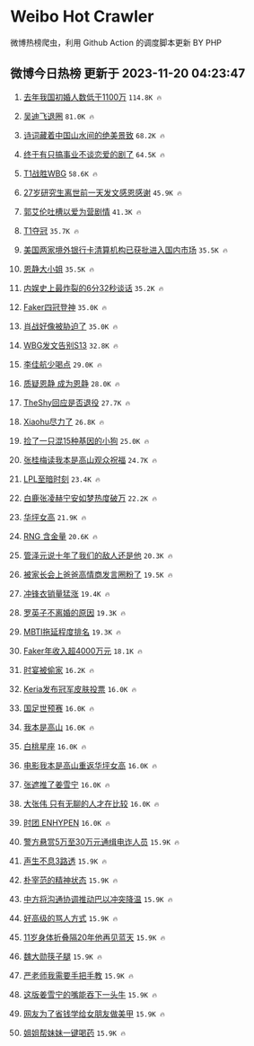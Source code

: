 # Weibo Hot Crawler 



微博热榜爬虫，利用 Github Action 的调度脚本更新 BY PHP 


## 微博今日热榜 更新于 2023-11-20 04:23:47 
1. [去年我国初婚人数低于1100万](https://s.weibo.com/weibo?q=%23%E5%8E%BB%E5%B9%B4%E6%88%91%E5%9B%BD%E5%88%9D%E5%A9%9A%E4%BA%BA%E6%95%B0%E4%BD%8E%E4%BA%8E1100%E4%B8%87%23&t=31&band_rank=1&Refer=top) `114.8K 🔥` 

1. [吴迪飞退圈](https://s.weibo.com/weibo?q=%E5%90%B4%E8%BF%AA%E9%A3%9E%E9%80%80%E5%9C%88&t=31&band_rank=2&Refer=top) `81.0K 🔥` 

1. [诗词藏着中国山水间的绝美景致](https://s.weibo.com/weibo?q=%23%E8%AF%97%E8%AF%8D%E8%97%8F%E7%9D%80%E4%B8%AD%E5%9B%BD%E5%B1%B1%E6%B0%B4%E9%97%B4%E7%9A%84%E7%BB%9D%E7%BE%8E%E6%99%AF%E8%87%B4%23&t=31&band_rank=3&Refer=top) `68.2K 🔥` 

1. [终于有只搞事业不谈恋爱的剧了](https://s.weibo.com/weibo?q=%23%E7%BB%88%E4%BA%8E%E6%9C%89%E5%8F%AA%E6%90%9E%E4%BA%8B%E4%B8%9A%E4%B8%8D%E8%B0%88%E6%81%8B%E7%88%B1%E7%9A%84%E5%89%A7%E4%BA%86%23&t=31&band_rank=4&Refer=top) `64.5K 🔥` 

1. [T1战胜WBG](https://s.weibo.com/weibo?q=%23T1%E6%88%98%E8%83%9CWBG%23&t=31&band_rank=5&Refer=top) `58.6K 🔥` 

1. [27岁研究生离世前一天发文感恩感谢](https://s.weibo.com/weibo?q=%2327%E5%B2%81%E7%A0%94%E7%A9%B6%E7%94%9F%E7%A6%BB%E4%B8%96%E5%89%8D%E4%B8%80%E5%A4%A9%E5%8F%91%E6%96%87%E6%84%9F%E6%81%A9%E6%84%9F%E8%B0%A2%23&t=31&band_rank=6&Refer=top) `45.9K 🔥` 

1. [郭艾伦吐槽以爱为营剧情](https://s.weibo.com/weibo?q=%23%E9%83%AD%E8%89%BE%E4%BC%A6%E5%90%90%E6%A7%BD%E4%BB%A5%E7%88%B1%E4%B8%BA%E8%90%A5%E5%89%A7%E6%83%85%23&t=31&band_rank=7&Refer=top) `41.3K 🔥` 

1. [T1夺冠](https://s.weibo.com/weibo?q=%23T1%E5%A4%BA%E5%86%A0%23&t=31&band_rank=8&Refer=top) `35.7K 🔥` 

1. [美国两家境外银行卡清算机构已获批进入国内市场](https://s.weibo.com/weibo?q=%23%E7%BE%8E%E5%9B%BD%E4%B8%A4%E5%AE%B6%E5%A2%83%E5%A4%96%E9%93%B6%E8%A1%8C%E5%8D%A1%E6%B8%85%E7%AE%97%E6%9C%BA%E6%9E%84%E5%B7%B2%E8%8E%B7%E6%89%B9%E8%BF%9B%E5%85%A5%E5%9B%BD%E5%86%85%E5%B8%82%E5%9C%BA%23&t=31&band_rank=9&Refer=top) `35.5K 🔥` 

1. [恩静大小姐](https://s.weibo.com/weibo?q=%E6%81%A9%E9%9D%99%E5%A4%A7%E5%B0%8F%E5%A7%90&t=31&band_rank=10&Refer=top) `35.5K 🔥` 

1. [内娱史上最炸裂的6分32秒谈话](https://s.weibo.com/weibo?q=%23%E5%86%85%E5%A8%B1%E5%8F%B2%E4%B8%8A%E6%9C%80%E7%82%B8%E8%A3%82%E7%9A%846%E5%88%8632%E7%A7%92%E8%B0%88%E8%AF%9D%23&t=31&band_rank=11&Refer=top) `35.2K 🔥` 

1. [Faker四冠登神](https://s.weibo.com/weibo?q=%23Faker%E5%9B%9B%E5%86%A0%E7%99%BB%E7%A5%9E%23&t=31&band_rank=12&Refer=top) `35.0K 🔥` 

1. [肖战好像被胁迫了](https://s.weibo.com/weibo?q=%23%E8%82%96%E6%88%98%E5%A5%BD%E5%83%8F%E8%A2%AB%E8%83%81%E8%BF%AB%E4%BA%86%23&t=31&band_rank=13&Refer=top) `35.0K 🔥` 

1. [WBG发文告别S13](https://s.weibo.com/weibo?q=WBG%E5%8F%91%E6%96%87%E5%91%8A%E5%88%ABS13&t=31&band_rank=14&Refer=top) `32.8K 🔥` 

1. [李佳航少喝点](https://s.weibo.com/weibo?q=%23%E6%9D%8E%E4%BD%B3%E8%88%AA%E5%B0%91%E5%96%9D%E7%82%B9%23&t=31&band_rank=15&Refer=top) `29.0K 🔥` 

1. [质疑恩静 成为恩静](https://s.weibo.com/weibo?q=%E8%B4%A8%E7%96%91%E6%81%A9%E9%9D%99%20%E6%88%90%E4%B8%BA%E6%81%A9%E9%9D%99&t=31&band_rank=16&Refer=top) `28.0K 🔥` 

1. [TheShy回应是否退役](https://s.weibo.com/weibo?q=%23TheShy%E5%9B%9E%E5%BA%94%E6%98%AF%E5%90%A6%E9%80%80%E5%BD%B9%23&t=31&band_rank=17&Refer=top) `27.7K 🔥` 

1. [Xiaohu尽力了](https://s.weibo.com/weibo?q=Xiaohu%E5%B0%BD%E5%8A%9B%E4%BA%86&t=31&band_rank=18&Refer=top) `26.8K 🔥` 

1. [捡了一只混15种基因的小狗](https://s.weibo.com/weibo?q=%E6%8D%A1%E4%BA%86%E4%B8%80%E5%8F%AA%E6%B7%B715%E7%A7%8D%E5%9F%BA%E5%9B%A0%E7%9A%84%E5%B0%8F%E7%8B%97&t=31&band_rank=19&Refer=top) `25.0K 🔥` 

1. [张桂梅读我本是高山观众祝福](https://s.weibo.com/weibo?q=%23%E5%BC%A0%E6%A1%82%E6%A2%85%E8%AF%BB%E6%88%91%E6%9C%AC%E6%98%AF%E9%AB%98%E5%B1%B1%E8%A7%82%E4%BC%97%E7%A5%9D%E7%A6%8F%23&t=31&band_rank=20&Refer=top) `24.7K 🔥` 

1. [LPL至暗时刻](https://s.weibo.com/weibo?q=LPL%E8%87%B3%E6%9A%97%E6%97%B6%E5%88%BB&t=31&band_rank=21&Refer=top) `23.4K 🔥` 

1. [白鹿张凌赫宁安如梦热度破万](https://s.weibo.com/weibo?q=%23%E7%99%BD%E9%B9%BF%E5%BC%A0%E5%87%8C%E8%B5%AB%E5%AE%81%E5%AE%89%E5%A6%82%E6%A2%A6%E7%83%AD%E5%BA%A6%E7%A0%B4%E4%B8%87%23&t=31&band_rank=22&Refer=top) `22.2K 🔥` 

1. [华坪女高](https://s.weibo.com/weibo?q=%E5%8D%8E%E5%9D%AA%E5%A5%B3%E9%AB%98&t=31&band_rank=23&Refer=top) `21.9K 🔥` 

1. [RNG 含金量](https://s.weibo.com/weibo?q=RNG%20%E5%90%AB%E9%87%91%E9%87%8F&t=31&band_rank=24&Refer=top) `20.6K 🔥` 

1. [管泽元说十年了我们的敌人还是他](https://s.weibo.com/weibo?q=%23%E7%AE%A1%E6%B3%BD%E5%85%83%E8%AF%B4%E5%8D%81%E5%B9%B4%E4%BA%86%E6%88%91%E4%BB%AC%E7%9A%84%E6%95%8C%E4%BA%BA%E8%BF%98%E6%98%AF%E4%BB%96%23&t=31&band_rank=25&Refer=top) `20.3K 🔥` 

1. [被家长会上爸爸高情商发言圈粉了](https://s.weibo.com/weibo?q=%23%E8%A2%AB%E5%AE%B6%E9%95%BF%E4%BC%9A%E4%B8%8A%E7%88%B8%E7%88%B8%E9%AB%98%E6%83%85%E5%95%86%E5%8F%91%E8%A8%80%E5%9C%88%E7%B2%89%E4%BA%86%23&t=31&band_rank=26&Refer=top) `19.5K 🔥` 

1. [冲锋衣销量猛涨](https://s.weibo.com/weibo?q=%23%E5%86%B2%E9%94%8B%E8%A1%A3%E9%94%80%E9%87%8F%E7%8C%9B%E6%B6%A8%23&t=31&band_rank=27&Refer=top) `19.4K 🔥` 

1. [罗英子不离婚的原因](https://s.weibo.com/weibo?q=%23%E7%BD%97%E8%8B%B1%E5%AD%90%E4%B8%8D%E7%A6%BB%E5%A9%9A%E7%9A%84%E5%8E%9F%E5%9B%A0%23&t=31&band_rank=28&Refer=top) `19.3K 🔥` 

1. [MBTI拖延程度排名](https://s.weibo.com/weibo?q=%23MBTI%E6%8B%96%E5%BB%B6%E7%A8%8B%E5%BA%A6%E6%8E%92%E5%90%8D%23&t=31&band_rank=29&Refer=top) `19.3K 🔥` 

1. [Faker年收入超4000万元](https://s.weibo.com/weibo?q=%23Faker%E5%B9%B4%E6%94%B6%E5%85%A5%E8%B6%854000%E4%B8%87%E5%85%83%23&t=31&band_rank=30&Refer=top) `18.1K 🔥` 

1. [时宴被偷家](https://s.weibo.com/weibo?q=%E6%97%B6%E5%AE%B4%E8%A2%AB%E5%81%B7%E5%AE%B6&t=31&band_rank=31&Refer=top) `16.2K 🔥` 

1. [Keria发布冠军皮肤投票](https://s.weibo.com/weibo?q=%23Keria%E5%8F%91%E5%B8%83%E5%86%A0%E5%86%9B%E7%9A%AE%E8%82%A4%E6%8A%95%E7%A5%A8%23&t=31&band_rank=32&Refer=top) `16.0K 🔥` 

1. [国足世预赛](https://s.weibo.com/weibo?q=%E5%9B%BD%E8%B6%B3%E4%B8%96%E9%A2%84%E8%B5%9B&t=31&band_rank=33&Refer=top) `16.0K 🔥` 

1. [我本是高山](https://s.weibo.com/weibo?q=%E6%88%91%E6%9C%AC%E6%98%AF%E9%AB%98%E5%B1%B1&t=31&band_rank=34&Refer=top) `16.0K 🔥` 

1. [白桃星座](https://s.weibo.com/weibo?q=%E7%99%BD%E6%A1%83%E6%98%9F%E5%BA%A7&t=31&band_rank=35&Refer=top) `16.0K 🔥` 

1. [电影我本是高山重返华坪女高](https://s.weibo.com/weibo?q=%23%E7%94%B5%E5%BD%B1%E6%88%91%E6%9C%AC%E6%98%AF%E9%AB%98%E5%B1%B1%E9%87%8D%E8%BF%94%E5%8D%8E%E5%9D%AA%E5%A5%B3%E9%AB%98%23&t=31&band_rank=36&Refer=top) `16.0K 🔥` 

1. [张遮推了姜雪宁](https://s.weibo.com/weibo?q=%23%E5%BC%A0%E9%81%AE%E6%8E%A8%E4%BA%86%E5%A7%9C%E9%9B%AA%E5%AE%81%23&t=31&band_rank=37&Refer=top) `16.0K 🔥` 

1. [大张伟 只有无聊的人才在比较](https://s.weibo.com/weibo?q=%E5%A4%A7%E5%BC%A0%E4%BC%9F%20%E5%8F%AA%E6%9C%89%E6%97%A0%E8%81%8A%E7%9A%84%E4%BA%BA%E6%89%8D%E5%9C%A8%E6%AF%94%E8%BE%83&t=31&band_rank=38&Refer=top) `16.0K 🔥` 

1. [时团 ENHYPEN](https://s.weibo.com/weibo?q=%E6%97%B6%E5%9B%A2%20ENHYPEN&t=31&band_rank=39&Refer=top) `16.0K 🔥` 

1. [警方悬赏5万至30万元通缉电诈人员](https://s.weibo.com/weibo?q=%23%E8%AD%A6%E6%96%B9%E6%82%AC%E8%B5%8F5%E4%B8%87%E8%87%B330%E4%B8%87%E5%85%83%E9%80%9A%E7%BC%89%E7%94%B5%E8%AF%88%E4%BA%BA%E5%91%98%23&t=31&band_rank=40&Refer=top) `15.9K 🔥` 

1. [声生不息3路透](https://s.weibo.com/weibo?q=%23%E5%A3%B0%E7%94%9F%E4%B8%8D%E6%81%AF3%E8%B7%AF%E9%80%8F%23&t=31&band_rank=41&Refer=top) `15.9K 🔥` 

1. [朴宰范的精神状态](https://s.weibo.com/weibo?q=%23%E6%9C%B4%E5%AE%B0%E8%8C%83%E7%9A%84%E7%B2%BE%E7%A5%9E%E7%8A%B6%E6%80%81%23&t=31&band_rank=42&Refer=top) `15.9K 🔥` 

1. [中方将沟通协调推动巴以冲突降温](https://s.weibo.com/weibo?q=%23%E4%B8%AD%E6%96%B9%E5%B0%86%E6%B2%9F%E9%80%9A%E5%8D%8F%E8%B0%83%E6%8E%A8%E5%8A%A8%E5%B7%B4%E4%BB%A5%E5%86%B2%E7%AA%81%E9%99%8D%E6%B8%A9%23&t=31&band_rank=43&Refer=top) `15.9K 🔥` 

1. [好高级的骂人方式](https://s.weibo.com/weibo?q=%23%E5%A5%BD%E9%AB%98%E7%BA%A7%E7%9A%84%E9%AA%82%E4%BA%BA%E6%96%B9%E5%BC%8F%23&t=31&band_rank=44&Refer=top) `15.9K 🔥` 

1. [11岁身体折叠隔20年他再见蓝天](https://s.weibo.com/weibo?q=%2311%E5%B2%81%E8%BA%AB%E4%BD%93%E6%8A%98%E5%8F%A0%E9%9A%9420%E5%B9%B4%E4%BB%96%E5%86%8D%E8%A7%81%E8%93%9D%E5%A4%A9%23&t=31&band_rank=45&Refer=top) `15.9K 🔥` 

1. [魏大勋筷子腿](https://s.weibo.com/weibo?q=%23%E9%AD%8F%E5%A4%A7%E5%8B%8B%E7%AD%B7%E5%AD%90%E8%85%BF%23&t=31&band_rank=46&Refer=top) `15.9K 🔥` 

1. [严老师我需要手把手教](https://s.weibo.com/weibo?q=%E4%B8%A5%E8%80%81%E5%B8%88%E6%88%91%E9%9C%80%E8%A6%81%E6%89%8B%E6%8A%8A%E6%89%8B%E6%95%99&t=31&band_rank=47&Refer=top) `15.9K 🔥` 

1. [这版姜雪宁的嘴能吞下一头牛](https://s.weibo.com/weibo?q=%E8%BF%99%E7%89%88%E5%A7%9C%E9%9B%AA%E5%AE%81%E7%9A%84%E5%98%B4%E8%83%BD%E5%90%9E%E4%B8%8B%E4%B8%80%E5%A4%B4%E7%89%9B&t=31&band_rank=48&Refer=top) `15.9K 🔥` 

1. [网友为了省钱学给女朋友做美甲](https://s.weibo.com/weibo?q=%E7%BD%91%E5%8F%8B%E4%B8%BA%E4%BA%86%E7%9C%81%E9%92%B1%E5%AD%A6%E7%BB%99%E5%A5%B3%E6%9C%8B%E5%8F%8B%E5%81%9A%E7%BE%8E%E7%94%B2&t=31&band_rank=49&Refer=top) `15.9K 🔥` 

1. [姐姐帮妹妹一键喝药](https://s.weibo.com/weibo?q=%23%E5%A7%90%E5%A7%90%E5%B8%AE%E5%A6%B9%E5%A6%B9%E4%B8%80%E9%94%AE%E5%96%9D%E8%8D%AF%23&t=31&band_rank=50&Refer=top) `15.9K 🔥` 

